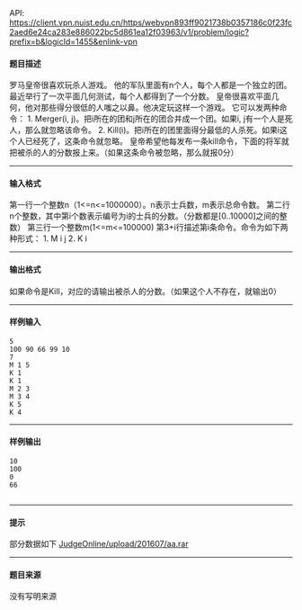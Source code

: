 API: https://client.vpn.nuist.edu.cn/https/webvpn893ff9021738b0357186c0f23fc2aed6e24ca283e886022bc5d861ea12f03963/v1/problem/logic?prefix=b&logicId=1455&enlink-vpn

#### 题目描述

罗马皇帝很喜欢玩杀人游戏。 他的军队里面有n个人，每个人都是一个独立的团。最近举行了一次平面几何测试，每个人都得到了一个分数。 皇帝很喜欢平面几何，他对那些得分很低的人嗤之以鼻。他决定玩这样一个游戏。 它可以发两种命令： 1. Merger(i, j)。把i所在的团和j所在的团合并成一个团。如果i, j有一个人是死人，那么就忽略该命令。 2. Kill(i)。把i所在的团里面得分最低的人杀死。如果i这个人已经死了，这条命令就忽略。 皇帝希望他每发布一条kill命令，下面的将军就把被杀的人的分数报上来。（如果这条命令被忽略，那么就报0分）

---

#### 输入格式

第一行一个整数n（1<=n<=1000000）。n表示士兵数，m表示总命令数。 第二行n个整数，其中第i个数表示编号为i的士兵的分数。（分数都是\[0..10000\]之间的整数） 第三行一个整数m(1<=m<=100000) 第3+i行描述第i条命令。命令为如下两种形式： 1. M i j 2. K i

---

#### 输出格式

如果命令是Kill，对应的请输出被杀人的分数。（如果这个人不存在，就输出0）

---

#### 样例输入
```
5
100 90 66 99 10
7
M 1 5
K 1
K 1
M 2 3
M 3 4
K 5
K 4

```

---

#### 样例输出
```
10
100
0
66


```

---

#### 提示

部分数据如下 [JudgeOnline/upload/201607/aa.rar](/JudgeOnline/upload/201607/aa.rar)

---

#### 题目来源

没有写明来源